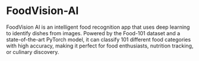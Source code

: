 # FoodVision-AI
FoodVision AI is an intelligent food recognition app that uses deep learning to identify dishes from images. Powered by the Food-101 dataset and a state-of-the-art PyTorch model, it can classify 101 different food categories with high accuracy, making it perfect for food enthusiasts, nutrition tracking, or culinary discovery.
